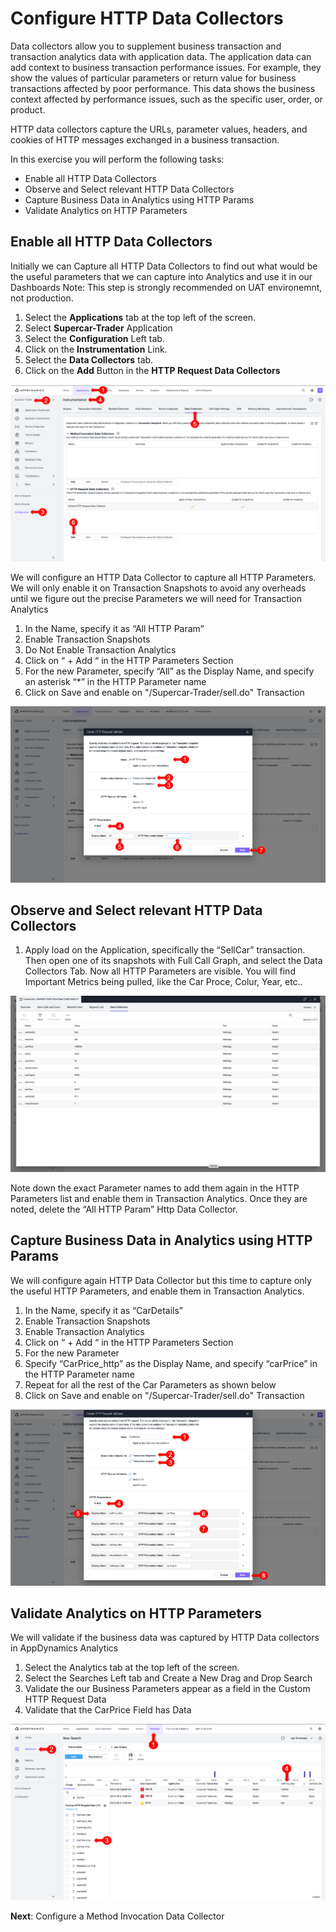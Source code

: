 # Configure HTTP Data Collectors

Data collectors allow you to supplement business transaction and transaction analytics data with application data. The application data can add context to business transaction performance issues. For example, they show the values of particular parameters or return value for business transactions affected by poor performance. 
This data shows the business context affected by performance issues, such as the specific user, order, or product.  

HTTP data collectors capture the URLs, parameter values, headers, and cookies of HTTP messages exchanged in a business transaction. 

In this exercise you will perform the following tasks:
- Enable all HTTP Data Collectors
- Observe and Select relevant HTTP Data Collectors
- Capture Business Data in Analytics using HTTP Params
- Validate Analytics on HTTP Parameters

## Enable all HTTP Data Collectors

Initially we can Capture all HTTP Data Collectors to find out what would be the useful parameters that we can capture into Analytics and use it in our Dashboards
Note: This step is strongly recommended on UAT environemnt, not production.

1.	Select the **Applications** tab at the top left of the screen.
2.	Select **Supercar-Trader** Application
3.	Select the **Configuration** Left tab.
4.	Click on the **Instrumentation** Link.
5.	Select the **Data Collectors** tab.
6.	Click on the **Add** Button in the **HTTP Request Data Collectors**

![HTTPDataCollectors 1](assets/images/06-http-data-collectors-03.png)

We will configure an HTTP Data Collector to capture all HTTP Parameters. We will only enable it on Transaction Snapshots to avoid any overheads until we figure out the precise Parameters we will need for Transaction Analytics
1.	In the Name, specify it as “All HTTP Param”
2.	Enable Transaction Snapshots
3.	Do Not Enable Transaction Analytics 
4.	Click on “ + Add “ in the HTTP Parameters Section
5.	For the new Parameter, specify “All” as the Display Name, and specify an asterisk “*” in the HTTP Parameter name
6.	Click on Save and enable on "/Supercar-Trader/sell.do" Transaction

![HTTPDataCollectors 2](assets/images/06-add-all-http-data-collectors-04.png)

## Observe and Select relevant HTTP Data Collectors

1. Apply load on the Application, specifically the “SellCar” transaction. Then open one of its snapshots with Full Call Graph, and select the Data Collectors Tab.
Now all HTTP Parameters are visible. You will find Important Metrics being pulled, like the Car Proce, Colur, Year, etc..

![HTTPDataCollectors 2](assets/images/06-view-all-http-data-collectors-05.png)

Note down the exact Parameter names to add them again in the HTTP Parameters list and enable them in Transaction Analytics.
Once they are noted, delete the “All HTTP Param” Http Data Collector.

## Capture Business Data in Analytics using HTTP Params

We will configure again HTTP Data Collector but this time to capture only the useful HTTP Parameters, and enable them in Transaction Analytics. 
1.	In the Name, specify it as “CarDetails”
2.	Enable Transaction Snapshots
3.	Enable Transaction Analytics 
4.	Click on “ + Add “ in the HTTP Parameters Section
5.	For the new Parameter
6.	Specify “CarPrice_http” as the Display Name, and specify “carPrice” in the HTTP Parameter name
7.	Repeat for all the rest of the Car Parameters as shown below
8.	Click on Save and enable on "/Supercar-Trader/sell.do" Transaction

![SaveHttpDataCollectors](assets/images/06-save-http-data-collectors-06.png)

## Validate Analytics on HTTP Parameters

We will validate if the business data was captured by HTTP Data collectors in AppDynamics Analytics

1.	Select the Analytics tab at the top left of the screen.
2.	Select the Searches Left tab and Create a New Drag and Drop Search
3.	Validate the our Business Parameters appear as a field in the Custom HTTP Request Data
4.	Validate that the CarPrice Field has Data

![ValidateHttpDataCollectors](assets/images/06-validate-http-data-collectors-07.png)


**Next**: Configure a Method Invocation Data Collector
